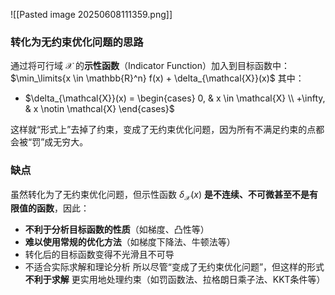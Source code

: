 ![[Pasted image 20250608111359.png]]
### 转化为无约束优化问题的思路
通过将可行域 $\mathcal{X}$ 的**示性函数**（Indicator Function）加入到目标函数中：
$\min_\limits{x \in \mathbb{R}^n} f(x) + \delta_{\mathcal{X}}(x)$
其中：
- $\delta_{\mathcal{X}}(x) = \begin{cases} 0, & x \in \mathcal{X} \\ +\infty, & x \notin \mathcal{X} \end{cases}$

这样就“形式上”去掉了约束，变成了无约束优化问题，因为所有不满足约束的点都会被“罚”成无穷大。
### 缺点
虽然转化为了无约束优化问题，但示性函数 $\delta_{\mathcal{X}}(x)$ **是不连续、不可微甚至不是有限值的函数**，因此：
- **不利于分析目标函数的性质**（如梯度、凸性等）
- **难以使用常规的优化方法**（如梯度下降法、牛顿法等）
- 转化后的目标函数变得不光滑且不可导
- 不适合实际求解和理论分析
所以尽管“变成了无约束优化问题”，但这样的形式**不利于求解**
更实用地处理约束（如罚函数法、拉格朗日乘子法、KKT条件等）